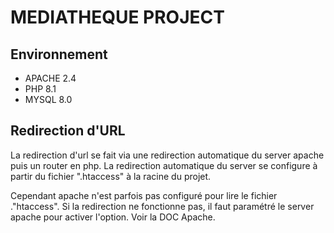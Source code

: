# MEDIATHEQUE PROJECT

## Environnement

<ul>
    <li>APACHE 2.4</li>
    <li>PHP 8.1</li>
    <li>MYSQL 8.0</li>
</ul>

## Redirection d'URL

La redirection d'url se fait via une redirection automatique du server apache puis un router en php. La redirection automatique du server se configure à partir du fichier ".htaccess" à la racine du projet.

Cependant apache n'est parfois pas configuré pour lire le fichier ."htaccess". Si la redirection ne fonctionne pas, il faut paramétré le server apache pour activer l'option. Voir la DOC Apache.
